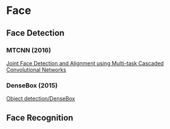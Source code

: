 # Face
## Face Detection

### MTCNN (2016)
[Joint Face Detection and Alignment using Multi-task Cascaded Convolutional Networks](https://arxiv.org/abs/1604.02878)

### DenseBox (2015)
[Object detection/DenseBox](/CNN/object_detection/object_detection.md#densebox-2015)

## Face Recognition
